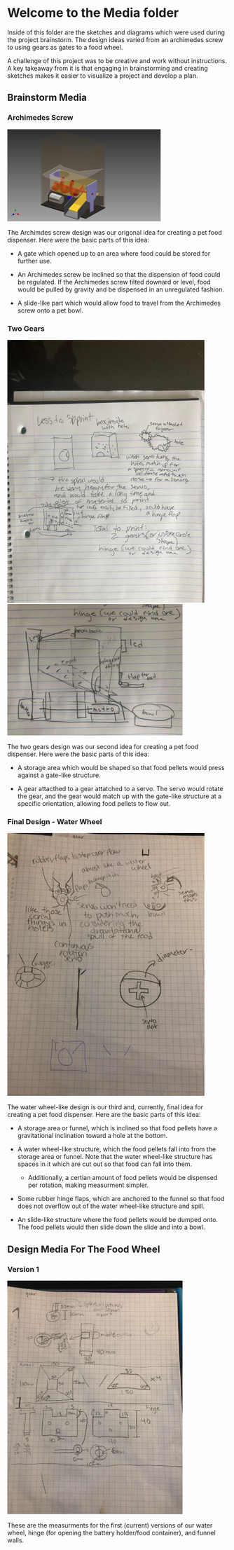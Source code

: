 # Welcome to the Media folder

Inside of this folder are the sketches and diagrams which were used during the project brainstorm. The design ideas varied from an archimedes screw to using gears as gates to a food wheel. 

A challenge of this project was to be creative and work without instructions. A key takeaway from it is that engaging in brainstorming and creating sketches makes it easier to visualize a project and develop a plan.

## Brainstorm Media

### Archimedes Screw

<img src="https://github.com/vcraghe32/Pet_Food_Dispenser/blob/main/Media/Pet_Food_Dispenser-Archimedes_Screw_Design_Idea.JPG.jpg" width="350">

The Archimdes screw design was our origonal idea for creating a pet food dispenser. Here were the basic parts of this idea:

* A gate which opened up to an area where food could be stored for further use.

* An Archimedes screw be inclined so that the dispension of food could be regulated. If the Archimedes screw tilted downard or level, food would be pulled by gravity and be dispensed in an unregulated fashion.

* A slide-like part which would allow food to travel from the Archimedes screw onto a pet bowl.

### Two Gears

<img src="https://github.com/vcraghe32/Pet_Food_Dispenser/blob/main/Media/Pet_Food_Dispenser-Two_Gears_Design_Brainstorm.JPG" width="450"><img src="https://github.com/vcraghe32/Pet_Food_Dispenser/blob/main/Media/Pet_Food_Dispenser-Two_Gears_Design_Full_View.JPG.jpg" width="400">

The two gears design was our second idea for creating a pet food dispenser. Here were the basic parts of this idea:

* A storage area which would be shaped so that food pellets would press against a gate-like structure.

* A gear attacthed to a gear attatched to a servo. The servo would rotate the gear, and the gear would match up with the gate-like structure at a specific orientation, allowing food pellets to flow out.


### Final Design - Water Wheel

<img src="https://github.com/vcraghe32/Pet_Food_Dispenser/blob/main/Media/Pet_Food_Dispenser-Food_Wheel_Design_Brainstorm.JPG" width="450">

The water wheel-like design is our third and, currently, final idea for creating a pet food dispenser. Here are the basic parts of this idea:

* A storage area or funnel, which is inclined so that food pellets have a gravitational inclination toward a hole at the bottom. 

* A water wheel-like structure, which the food pellets fall into from the storage area or funnel. Note that the water wheel-like structure has spaces in it which are cut out so that food can fall into them.

  * Additionally, a certian amount of food pellets would be dispensed per rotation, making measurment simpler.
  
* Some rubber hinge flaps, which are anchored to the funnel so that food does not overflow out of the water wheel-like structure and spill.

* An slide-like structure where the food pellets would be dumped onto. The food pellets would then slide down the slide and into a bowl. 

## Design Media For The Food Wheel

### Version 1

<img src="https://github.com/vcraghe32/Pet_Food_Dispenser/blob/main/Media/Pet_Food_Dispenser-Food_Wheel_Design_Planning.JPG" width="400">

These are the measurments for the first (current) versions of our water wheel, hinge (for opening the battery holder/food container), and funnel walls. 
